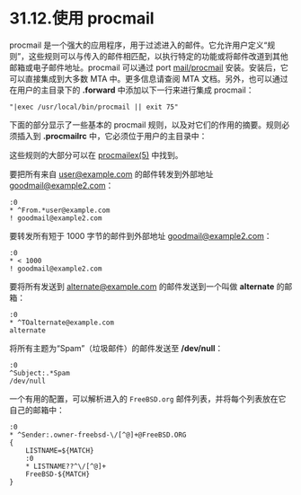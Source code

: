 # 31.12.使用 procmail

procmail 是一个强大的应用程序，用于过滤进入的邮件。它允许用户定义“规则”，这些规则可以与传入的邮件相匹配，以执行特定的功能或将邮件改道到其他邮箱或电子邮件地址。procmail 可以通过 port [mail/procmail](https://cgit.freebsd.org/ports/tree/mail/procmail/pkg-descr) 安装。安装后，它可以直接集成到大多数 MTA 中。更多信息请查阅 MTA 文档。另外，也可以通过在用户的主目录下的 **.forward** 中添加以下一行来进行集成 procmail：

```shell
"|exec /usr/local/bin/procmail || exit 75"
```

下面的部分显示了一些基本的 procmail 规则，以及对它们的作用的摘要。规则必须插入到 **.procmailrc** 中，它必须位于用户的主目录中：

这些规则的大部分可以在 [procmailex(5)](https://www.freebsd.org/cgi/man.cgi?query=procmailex&sektion=5&format=html) 中找到。

要把所有来自 <user@example.com> 的邮件转发到外部地址 <goodmail@example2.com>：

```shell
:0
* ^From.*user@example.com
! goodmail@example2.com
```

要转发所有短于 1000 字节的邮件到外部地址 <goodmail@example2.com>：

```shell
:0
* < 1000
! goodmail@example2.com
```

要将所有发送到 <alternate@example.com> 的邮件发送到一个叫做 **alternate** 的邮箱：

```shell
:0
* ^TOalternate@example.com
alternate
```

将所有主题为“Spam”（垃圾邮件）的邮件发送至 **/dev/null**：

```shell
:0
^Subject:.*Spam
/dev/null
```

一个有用的配置，可以解析进入的 `FreeBSD.org` 邮件列表，并将每个列表放在它自己的邮箱中：

```shell
:0
* ^Sender:.owner-freebsd-\/[^@]+@FreeBSD.ORG
{
	LISTNAME=${MATCH}
	:0
	* LISTNAME??^\/[^@]+
	FreeBSD-${MATCH}
}
```

